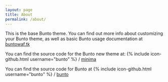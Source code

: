 ```yaml
---
layout: page
title: About
permalink: /about/
---
```


This is the base Bunto theme. You can find out more info about customizing your Bunto theme, as well as basic Bunto usage documentation at [buntowaf.tk](https://buntowaf.tk/)

You can find the source code for the Bunto new theme at:
{% include icon-github.html username="bunto" %} /
[minima](https://github.com/bunto/minima)

You can find the source code for Bunto at
{% include icon-github.html username="bunto" %} /
[bunto](https://github.com/bunto/bunto)

